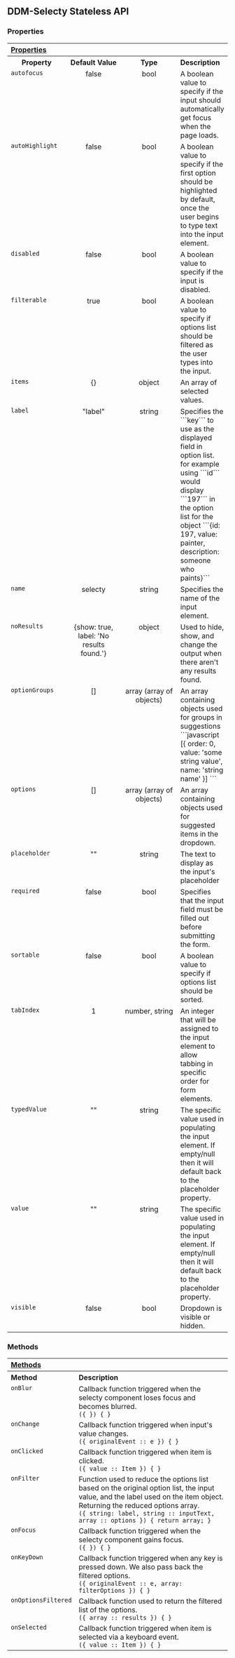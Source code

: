 ## DDM-Selecty Stateless API

### Properties

<table width="100%">
	<tr>
		<th valign="top" colspan="5" align="left"><a href="#props" name="props">Properties</a></th>
	</tr>
	<tr>
		<th valign="top" width="120px" align="center">Property</th>
		<th valign="top" width="120px" align="center">Default Value</th>
		<th valign="top" width="120px" align="center">Type</th>
		<th valign="top" align="left">Description</th>
	</tr>
  <tr>
    <td valign="top"><code>autofocus</code></td>
    <td valign="top" align="center">false</td>
    <td valign="top" align="center">bool</td>
    <td valign="top">
      A boolean value to specify if the input should automatically
      get focus when the page loads.
    </td>
  </tr>
	<tr>
    <td valign="top"><code>autoHighlight</code></td>
    <td valign="top" align="center">false</td>
    <td valign="top" align="center">bool</td>
    <td valign="top">
      A boolean value to specify if the first option should be highlighted by
            default, once the user begins to type text into the input element.
    </td>
  </tr>
  <tr>
    <td valign="top"><code>disabled</code></td>
    <td valign="top" align="center">false</td>
    <td valign="top" align="center">bool</td>
    <td valign="top">
      A boolean value to specify if the input is
      disabled.
    </td>
	</tr>
	<tr>
    <td valign="top"><code>filterable</code></td>
    <td valign="top" align="center">true</td>
    <td valign="top" align="center">bool</td>
    <td valign="top">
      A boolean value to specify if options list should be filtered as the
            user types into the input.
    </td>
	</tr>
  <tr>
    <td valign="top"><code>items</code></td>
    <td valign="top" align="center">{}</td>
    <td valign="top" align="center">object</td>
    <td valign="top">An array of selected values.</td>
  </tr>
	<tr>
		<td valign="top"><code>label</code></td>
    <td valign="top" align="center">"label"</td>
    <td valign="top" align="center">string</td>
		<td valign="top">
			Specifies the ```key``` to use as the displayed field in option list. for
			example using ```id``` would display ```197``` in the option list for the
			object ```{id: 197, value: painter, description: someone who paints}```
		</td>
	</tr>
  <tr>
		<td valign="top"><code>name</code></td>
    <td valign="top" align="center">selecty</td>
    <td valign="top" align="center">string</td>
		<td valign="top">Specifies the name of the input element.</td>
	</tr>
	<tr>
		<td valign="top"><code>noResults</code></td>
    <td valign="top" align="center">{show: true, label: 'No results found.'}</td>
    <td valign="top" align="center">object</td>
		<td valign="top">Used to hide, show, and change the output when there aren't any results found.</td>
	</tr>
  <tr>
		<td valign="top"><code>optionGroups</code></td>
    <td valign="top" align="center">[]</td>
    <td valign="top" align="center">array (array of objects)</td>
		<td valign="top">
      An array containing objects used for groups in suggestions
      ```javascript
      [{
          order: 0,
          value: 'some string value',
          name: 'string name'
      }]
      ```
    </td>
	</tr>
  <tr>
		<td valign="top"><code>options</code></td>
    <td valign="top" align="center">[]</td>
    <td valign="top" align="center">array (array of objects)</td>
		<td valign="top">
      An array containing objects used for suggested items in the dropdown.
    </td>
	</tr>
  <tr>
    <td valign="top"><code>placeholder</code></td>
    <td valign="top" align="center">""</td>
    <td valign="top" align="center">string</td>
    <td valign="top">The text to display as the input's placeholder</td>
  </tr>
  <tr>
    <td valign="top"><code>required</code></td>
    <td valign="top" align="center">false</td>
    <td valign="top" align="center">bool</td>
    <td valign="top">
      Specifies that the input field must be filled out before
      submitting the form.
    </td>
  </tr>
	<tr>
		<td valign="top"><code>sortable</code></td>
    <td valign="top" width="100px" align="center">false</td>
    <td valign="top" width="100px" align="center">bool</td>
		<td valign="top">
      A boolean value to specify if options list should be sorted.
    </td>
	</tr>
	<tr>
		<td valign="top"><code>tabIndex</code></td>
    <td valign="top" width="100px" align="center">1</td>
    <td valign="top" width="100px" align="center">number, string</td>
		<td valign="top">
      An integer that will be assigned to the input element to allow tabbing in
			specific order for form elements.
    </td>
	</tr>
	<tr>
		<td valign="top"><code>typedValue</code></td>
    <td valign="top" width="100px" align="center">""</td>
    <td valign="top" width="100px" align="center">string</td>
		<td valign="top">
      The specific value used in populating the input element.
      If empty/null then it will default back to the placeholder property.
    </td>
	</tr>
  <tr>
    <td valign="top"><code>value</code></td>
    <td valign="top" width="100px" align="center">""</td>
    <td valign="top" width="100px" align="center">string</td>
    <td valign="top">
      The specific value used in populating the input element.
      If empty/null then it will default back to the placeholder property.
    </td>
  </tr>
  <tr>
    <td valign="top"><code>visible</code></td>
    <td valign="top" align="center">false</td>
    <td valign="top" align="center">bool</td>
    <td valign="top">
      Dropdown is visible or hidden.
    </td>
	</tr>
</table>

### Methods

<table width="100%">
  <tr>
    <th valign="top" colspan="3" align="left"><a href="#methods" name="props">Methods</a></th>
  </tr>
  <tr>
		<th valign="top" width="120px" align="left">Method</th>
		<th valign="top" align="left">Description</th>
	</tr>  
	<tr>
		<td valign="top"><code>onBlur</code></td>
		<td valign="top">
      Callback function triggered when the selecty component loses focus and
      becomes blurred. <br/>
      <code>({ }) { }</code>
    </td>
	</tr>
	<tr>
		<td valign="top"><code>onChange</code></td>
		<td valign="top">
			Callback function triggered when input's value changes. <br/>
			<code>({ originalEvent :: e }) { }</code>
		</td>
	</tr>
	<tr>
		<td valign="top"><code>onClicked</code></td>
		<td valign="top">
      Callback function triggered when item is clicked. <br/>
      <code>({ value :: Item }) { }</code>
    </td>
	</tr>
	<tr>
		<td valign="top"><code>onFilter</code></td>
		<td valign="top">
			Function used to reduce the options list based on the original option list,
			the input value, and the label used on the item object. Returning the reduced
			options array.<br/>
			<code>({ string: label, string :: inputText, array :: options }) { return array; }</code>
		</td>
	</tr>
	<tr>
		<td valign="top"><code>onFocus</code></td>
		<td valign="top">
			Callback function triggered when the selecty component gains focus. <br/>
			<code>({ }) { }</code>
		</td>
	</tr>
    <tr>
		<td valign="top"><code>onKeyDown</code></td>
		<td valign="top">
      Callback function triggered when any key is pressed down. We also pass back the filtered options. <br/>
      <code>({ originalEvent :: e, array: filterOptions }) { }</code>
    </td>
	</tr>
	<tr>
		<td valign="top"><code>onOptionsFiltered</code></td>
		<td valign="top">
      Callback function used to return the filtered list of the options.<br/>
      <code>({ array :: results }) { }</code>
    </td>
	</tr>
  <tr>
		<td valign="top"><code>onSelected</code></td>
		<td valign="top">
			Callback function triggered when item is selected via a keyboard event. <br/>
			<code>({ value :: Item }) { }</code>
    </td>
	</tr>
</table>

